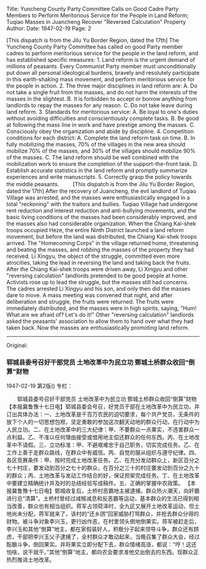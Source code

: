 Title: Yuncheng County Party Committee Calls on Good Cadre Party Members to Perform Meritorious Service for the People in Land Reform; Tuqiao Masses in Juancheng Recover "Reversed Calculation" Property
Author:
Date: 1947-02-19
Page: 2

[This dispatch is from the Jilu Yu Border Region, dated the 17th] The Yuncheng County Party Committee has called on good Party member cadres to perform meritorious service for the people in the land reform, and has established specific measures: 1. Land reform is the urgent demand of millions of peasants. Every Communist Party member must unconditionally put down all personal ideological burdens, bravely and resolutely participate in this earth-shaking mass movement, and perform meritorious service for the people in action. 2. The three major disciplines in land reform are: A. Do not take a single fruit from the masses, and do not harm the interests of the masses in the slightest. B. It is forbidden to accept or borrow anything from landlords to repay the masses for any reason. C. Do not take leave during land reform. 3. Standards for meritorious service: A. Be loyal to one's duties without avoiding difficulties and conscientiously complete tasks. B. Be good at following the mass line in work and have prestige among the masses. C. Consciously obey the organization and abide by discipline. 4. Competition conditions for each district: A. Complete the land reform task on time. B. In fully mobilizing the masses, 70% of the villages in the new area should mobilize 70% of the masses, and 30% of the villages should mobilize 90% of the masses. C. The land reform should be well combined with the mobilization work to ensure the completion of the support-the-front task. D. Establish accurate statistics in the land reform and promptly summarize experiences and write manuscripts. 5. Correctly grasp the policy towards the middle peasants.
　　
[This dispatch is from the Jilu Yu Border Region, dated the 17th] After the recovery of Juancheng, the evil landlord of Tuqiao Village was arrested, and the masses were enthusiastically engaged in a total "reckoning" with the traitors and bullies. Tuqiao Village had undergone rent reduction and interest reduction and anti-bullying movements, and the basic living conditions of the masses had been considerably improved, and the masses also had considerable organization. When the Chiang Kai-shek troops occupied Heze, the entire Ninth District launched a land reform movement, but before the land was distributed, the Chiang Kai-shek troops arrived. The "Homecoming Corps" in the village returned home, threatening and beating the masses, and robbing the masses of the property they had received. Li Xingyu, the object of the struggle, committed even more atrocities, taking the lead in reversing the land and taking back the fruits. After the Chiang Kai-shek troops were driven away, Li Xingyu and other "reversing calculation" landlords pretended to be good people at home. Activists rose up to lead the struggle, but the masses still had concerns. The cadres arrested Li Xingyu and his son, and only then did the masses dare to move. A mass meeting was convened that night, and after deliberation and struggle, the fruits were returned. The fruits were immediately distributed, and the masses were in high spirits, saying, "Hum! What are we afraid of? Let's do it!" Other "reversing calculation" landlords asked the peasants' association to allow them to hand over what they had taken back. Now the masses are enthusiastically promoting land reform.



<hr /> 

Original: 


### 郓城县委号召好干部党员  土地改革中为民立功  鄄城土桥群众收回“倒算”财物

1947-02-19
第2版()
专栏：

　　郓城县委号召好干部党员
    土地改革中为民立功
    鄄城土桥群众收回“倒算”财物
    【本报冀鲁豫十七日电】郓城县委会号召，好党员干部在土地改革中为民立功，并订出具体办法：一、土地改革是千百万农民的迫切要求，每个共产党员，无条件的放下个人的一切思想包袱，坚定勇敢的参加这次翻天动地的群众行动，在行动中为人民立功。二、在土地改革中的三大纪律：甲、不要群众一点果实，不违害群众一点利益。乙、不准以任何理由接受或借用地主偿还群众的任何东西。丙、在土地改革中不请假。三、立功标准：甲、不避艰难忠于自己职务，切实完成任务。乙、在工作上善于走群众路线，在群众中有威信。丙、自觉的服从组织与遵守纪律。四、各区竞赛条件：甲、按时完成土地改革任务。乙、在充分发动群众上，新区百分之七十村庄，要发动到百分之七十的群众，在百分之三十的村庄要发动到百分之九十的群众；丙、土地改革与发动工作结合的好，保证担架完成任务。丁、在土地改革中要建立精确统计并及时的总结经验写成稿件。五、正确的掌握中农政策。
    【本报冀鲁豫十七日电】鄄城收复后，土桥村恶霸地主被逮捕，群众热火潮天，向奸霸进行总“清算”。土桥村曾经过减租减息和反恶霸等运动，基本群众的生活已得到相当改善，群众也有相当组织。蒋军占领荷泽时，全九区又展开土地改革运动，但土地尚未分配，蒋军就来了，该村的“还乡团”回家威胁打骂群众，并抢去群众分得的财物。被斗争对象李兴玉，更行凶作恶，在村里领头倒地倒果实。蒋军被赶走后，李兴玉和其他“倒算”地主，都在家假装好人，积极分子起来领导斗争，群众还有顾虑，干部把李兴玉父子逮捕了，全村群众才敢动起来，当晚召集了群众大会，经过酝酿斗争，倒回果实。并将果实立即分配下去，群众情绪高涨，都说：“哼！这还怕啥，说干就干。”其他“倒算”地主，都向农会要求准他交出倒去的东西。现群众正热烈推进土地改革。
